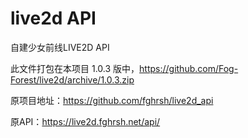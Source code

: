 # live2d API
自建少女前线LIVE2D API


此文件打包在本项目 1.0.3 版中，https://github.com/Fog-Forest/live2d/archive/1.0.3.zip


原项目地址：https://github.com/fghrsh/live2d_api


原API：https://live2d.fghrsh.net/api/